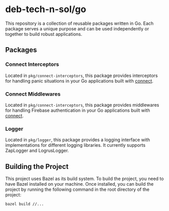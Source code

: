 # deb-tech-n-sol/go

This repository is a collection of reusable packages written in Go. Each package serves a unique purpose and can be used independently or together to build robust applications.

## Packages

### Connect Interceptors

Located in `pkg/connect-interceptors`, this package provides interceptors for handling panic situations in your Go applications built with [connect](https://connect.build).

### Connect Middlewares

Located in `pkg/connect-interceptors`, this package provides middlewares for handling Firebase authentication in your Go applications built with [connect](https://connect.build).

### Logger

Located in `pkg/logger`, this package provides a logging interface with implementations for different logging libraries. It currently supports ZapLogger and LogrusLogger.

## Building the Project

This project uses Bazel as its build system. To build the project, you need to have Bazel installed on your machine. Once installed, you can build the project by running the following command in the root directory of the project:

`bazel build //...`
